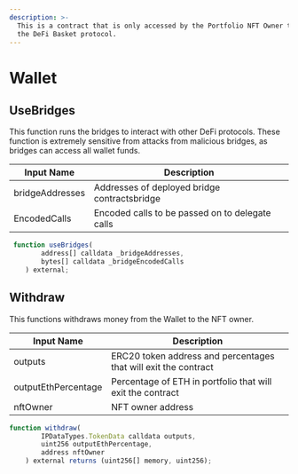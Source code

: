 ```yaml
---
description: >-
  This is a contract that is only accessed by the Portfolio NFT Owner through
  the DeFi Basket protocol.
---
```


# Wallet

## UseBridges

This function runs the bridges to interact with other DeFi protocols. These function is extremely sensitive from attacks from malicious bridges, as bridges can access all wallet funds.

| **Input Name**  | **Description**                                 |
| --------------- | ----------------------------------------------- |
| bridgeAddresses | Addresses of deployed bridge contractsbridge    |
| EncodedCalls    | Encoded calls to be passed on to delegate calls |

```javascript
 function useBridges(
        address[] calldata _bridgeAddresses,
        bytes[] calldata _bridgeEncodedCalls
    ) external;
```

## Withdraw

This functions withdraws money from the Wallet to the NFT owner.

| **Input Name**      | **Description**                                                 |
| ------------------- | --------------------------------------------------------------- |
| outputs             | ERC20 token address and percentages that will exit the contract |
| outputEthPercentage | Percentage of ETH in portfolio that will exit the contract      |
| nftOwner            | NFT owner address                                               |

```javascript
function withdraw(
        IPDataTypes.TokenData calldata outputs,
        uint256 outputEthPercentage,
        address nftOwner
    ) external returns (uint256[] memory, uint256);
```


